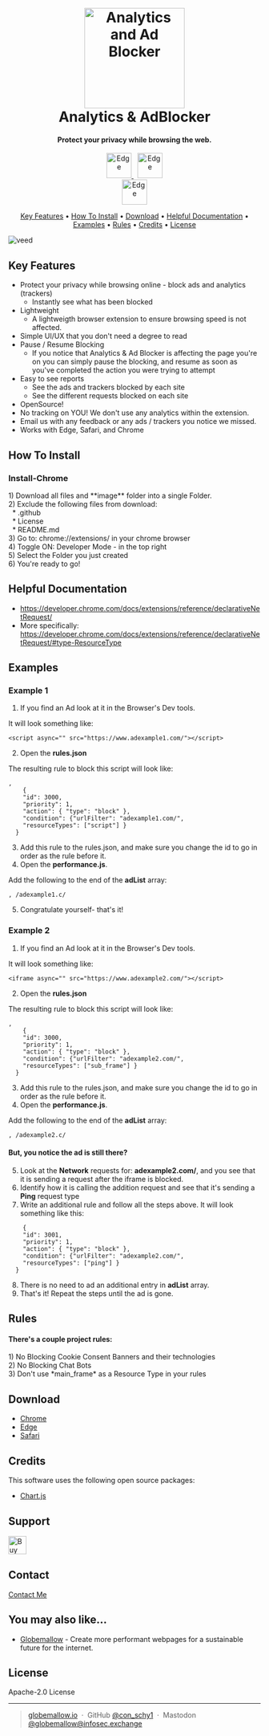 <h1 align="center">
  <br>
  <a href="https://www.globemallow.io"><img src="https://user-images.githubusercontent.com/25206214/232239552-1e012a0f-5a70-4498-be91-5cfbf739659b.jpg" alt="Analytics and Ad Blocker" width="200"></a>
  <br>
  Analytics & AdBlocker
  <br>
</h1>

<h4 align="center">Protect your privacy while browsing the web.</h4>

<p align="center">
  <a href="https://microsoftedge.microsoft.com/addons/detail/analytics-ad-blocker/aefflmbddeelichjblegdiofcnheglho">
    <img src="https://user-images.githubusercontent.com/25206214/232240901-a3a3238e-323f-4e27-b403-c3cae1b75e04.png"
         alt="Edge" width="50">
  </a>
  &nbsp;
    <a href="https://chrome.google.com/webstore/detail/analytics-ad-blocker/fapldghopmonkbgaaiinpeopokpkhbmk">
    <img src="https://user-images.githubusercontent.com/25206214/232240940-ab68afc0-2fe4-46b6-a3f0-a66002c6769d.png"
         alt="Edge" width="50">
  </a>
  <br>
  <a href="https://apps.apple.com/app/analytics-ad-blocker/id1641772773">
    <img src="https://user-images.githubusercontent.com/25206214/232240922-82009465-ade0-4882-8e7a-6176fb6fa037.png"
         alt="Edge" width="50">
  </a>
</p>

<p align="center">
  <a href="#key-features">Key Features</a> •
  <a href="#how-to-install">How To Install</a> •
  <a href="#download">Download</a> •
  <a href="#helpful-documentation">Helpful Documentation</a> •
  <a href="#examples">Examples</a> •
  <a href="#rules">Rules</a> •
    <a href="#credits">Credits</a> •
  <a href="#license">License</a>
</p>

![veed](https://user-images.githubusercontent.com/25206214/232251234-c60f33ae-774d-4d92-a257-5d07be8d2b75.gif)

## Key Features

* Protect your privacy while browsing online - block ads and analytics (trackers)
  - Instantly see what has been blocked 
* Lightweight
  - A lightweigth browser extension to ensure browsing speed is not affected.
* Simple UI/UX that you don't need a degree to read 
* Pause / Resume Blocking
  - If you notice that Analytics & Ad Blocker is affecting the page you're on you can simply pause the blocking, and resume as soon as you've completed the action you were trying to attempt
* Easy to see reports
  - See the ads and trackers blocked by each site
  - See the different requests blocked on each site
* OpenSource!
* No tracking on YOU! We don't use any analytics within the extension. 
* Email us with any feedback or any ads / trackers you notice we missed.
* Works with Edge, Safari, and Chrome

## How To Install

<h3>Install-Chrome</h3>
1) Download all files and **image** folder into a single Folder. <br>
2) Exclude the following files from download:<br>
&nbsp; * .github <br> 
&nbsp; * License <br>
&nbsp; * README.md <br>
3) Go to: chrome://extensions/ in your chrome browser <br>
4) Toggle ON: Developer Mode - in the top right <br>
5) Select the Folder you just created <br>
6) You're ready to go!

## Helpful Documentation 
* https://developer.chrome.com/docs/extensions/reference/declarativeNetRequest/ <br>
* More specifically: 
https://developer.chrome.com/docs/extensions/reference/declarativeNetRequest/#type-ResourceType
 

## Examples

<h3>Example 1</h3>

1) If you find an Ad look at it in the Browser's Dev tools. <br>

It will look something like:
```
<script async="" src="https://www.adexample1.com/"></script>
```

2) Open the **rules.json** <br>

The resulting rule to block this script will look like:
```
,
    {
    "id": 3000,
    "priority": 1,
    "action": { "type": "block" },
    "condition": {"urlFilter": "adexample1.com/", 
    "resourceTypes": ["script"] }
  }
```
3) Add this rule to the rules.json, and make sure you change the id to go in order as the rule before it. <br>
4) Open the **performance.js**. <br>

Add the following to the end of the **adList** array:
```
, /adexample1.c/
```
5) Congratulate yourself- that's it!

<h3>Example 2</h3>

1) If you find an Ad look at it in the Browser's Dev tools. <br>

It will look something like:
```
<iframe async="" src="https://www.adexample2.com/"></script>
```

2) Open the **rules.json** <br>

The resulting rule to block this script will look like:
```
,
    {
    "id": 3000,
    "priority": 1,
    "action": { "type": "block" },
    "condition": {"urlFilter": "adexample2.com/", 
    "resourceTypes": ["sub_frame"] }
  }
```
3) Add this rule to the rules.json, and make sure you change the id to go in order as the rule before it. <br>
4) Open the **performance.js**. <br>

Add the following to the end of the **adList** array:
```
, /adexample2.c/
```
<h4>But, you notice the ad is still there?</h4>

5) Look at the **Network** requests for: **adexample2.com/**, and you see that it is sending a request after the iframe is blocked. 
6) Identify how it is calling the addition request and see that it's sending a **Ping** request type
7) Write an additional rule and follow all the steps above. It will look something like this:
```
    {
    "id": 3001,
    "priority": 1,
    "action": { "type": "block" },
    "condition": {"urlFilter": "adexample2.com/", 
    "resourceTypes": ["ping"] }
  }
```
8) There is no need to ad an additional entry in **adList** array.
9) That's it! Repeat the steps until the ad is gone.

## Rules
<h4>There's a couple project rules:</h4>
1) No Blocking Cookie Consent Banners and their technologies  <br>
2) No Blocking Chat Bots  <br>
3) Don't use *main_frame* as a Resource Type in your rules

## Download

- [Chrome](https://chrome.google.com/webstore/detail/analytics-ad-blocker/fapldghopmonkbgaaiinpeopokpkhbmk)
- [Edge](https://microsoftedge.microsoft.com/addons/detail/analytics-ad-blocker/aefflmbddeelichjblegdiofcnheglho)
- [Safari](https://apps.apple.com/app/analytics-ad-blocker/id1641772773)

## Credits

This software uses the following open source packages:

- [Chart.js](https://www.chartjs.org/)

## Support

<a href='https://ko-fi.com/U6U46R9FA' target='_blank'><img height='36' style='border:0px;height:36px;' src='https://storage.ko-fi.com/cdn/kofi2.png?v=3' border='0' alt='Buy Me a Coffee at ko-fi.com' /></a>

## Contact

[Contact Me](mailto:connor@globemallow.io)

## You may also like...

- [Globemallow](https://globemallow.io/) - Create more performant webpages for a sustainable future for the internet.

## License

Apache-2.0 License

---

> [globemallow.io](https://globemallow.io/) &nbsp;&middot;&nbsp;
> GitHub [@con_schy1](https://github.com/con-schy1) &nbsp;&middot;&nbsp;
> Mastodon [@globemallow@infosec.exchange](https://infosec.exchange/@globemallow)

